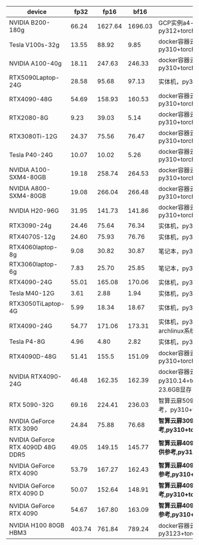| device             | fp32  | fp16   | bf16   | note                                   | contributor                                    |
|--------------------|-------|--------|--------|----------------------------------------|------------------------------------------------|
| NVIDIA B200-180g   | 66.24 | 1627.64 | 1696.03 | GCP实例a4-highgpu-8g，py312+torch280  | [zzc0208](https://github.com/zzc0208)          |
| Tesla V100s-32g    | 13.55 | 88.92  | 9.85   | docker容器云，仅供参考，py310+torch220 | [zzc0208](https://github.com/zzc0208)          |
| NVIDIA A100-40g    | 18.11 | 247.63 | 246.33 | docker容器云，仅供参考，py310+torch220 | [zzc0208](https://github.com/zzc0208)          |
| RTX5090Laptop-24G  | 28.58 | 95.68  | 97.13  | 实体机，py310+torch280                 | [Charming](https://github.com/aiguoliuguo)|
| RTX4090-48G        | 54.69 | 158.93 | 160.53 | docker容器云，仅供参考，py310+torch280+cu128 | [Charming](https://github.com/aiguoliuguo)|
| RTX2080-8G         | 9.23 | 39.03 | 5.14 | docker容器云，仅供参考，py310+torch280+cu128 | [Charming](https://github.com/aiguoliuguo)|
| RTX3080Ti-12G      | 24.37 | 75.56 | 76.47 | docker容器云，仅供参考，py310+torch280+cu128 | [Charming](https://github.com/aiguoliuguo)|
| Tesla P40-24G      | 10.07 | 10.02 | 5.26 | docker容器云，仅供参考，py310+torch280+cu128 | [Charming](https://github.com/aiguoliuguo)|
| NVIDIA A100-SXM4-80GB | 19.18 | 258.74 | 264.53 | docker容器云，仅供参考，py310+torch280+cu128 | [Charming](https://github.com/aiguoliuguo)|
| NVIDIA A800-SXM4-80GB | 19.08 | 266.04 | 266.48 | docker容器云，仅供参考，py310+torch280+cu128 | [Charming](https://github.com/aiguoliuguo)|
| NVIDIA H20-96G     | 31.95 | 141.73 | 141.86 | docker容器云，仅供参考，py310+torch280+cu128 | [Charming](https://github.com/aiguoliuguo)|
| RTX3090-24g        | 24.46 | 75.64  | 76.34  | 实体机，py313+torch260                 | [zzc0208](https://github.com/zzc0208)          |
| RTX4070S-12g       | 24.60 | 75.93  | 76.76  | 实体机，py310+torch251                 | [zzc0208](https://github.com/zzc0208)          |
| RTX4060laptop-8g   | 9.08  | 30.82  | 30.87  | 笔记本，py312+torch260                 | [KAl(SO₄)₂·12H₂O](https://github.com/CN17161)  |
| RTX3060laptop-6g   | 7.83  | 25.70  | 25.85  | 笔记本，py310+torch251                 | [turning point](https://github.com/colstone)   |
| RTX4090-24G        | 55.01 | 165.08 | 170.06 | 实体机，py310+torch240                 | [Charming](https://github.com/aiguoliuguo)|
| Tesla M40-12G      | 3.61  | 2.88   | 1.94   | 实体机，py312+torch260                 | [barryblueice](https://github.com/barryblueice)|
| RTX3050TiLaptop-4G | 5.99  | 18.34  | 18.67  | 实体机，py310+torch260                 | [barryblueice](https://github.com/barryblueice)|
| RTX4090-24G        | 54.77 | 171.06 | 173.31 | 实体机，py310+torch241，archlinux系统  | [sd0ric4](https://github.com/sd0ric4)          |
| Tesla P4-8G        | 4.96  | 4.80   | 2.82   | 实体机，py312+torch222                 | [kaiserKOA](https://github.com/kaiserKOA)      |
| RTX4090D-48G       | 51.41 | 155.5  | 151.09 | docker容器云，仅供参考，py310+torch260 | [turning point](https://github.com/colstone)   |
| NVIDIA RTX4090-24G | 46.48 | 162.35 | 162.39 | docker容器云（优云智算），py310.14+torch240+cu121，23.6GB显存 | [HuanLin](https://github.com/HuanLinOTO) |
| RTX 5090-32G       | 69.16 | 224.41 | 236.03 | 智算云扉5090实例，仅供参考，py310+torch280 | [HuanLin](https://github.com/HuanLinOTO) |
| NVIDIA GeForce RTX 3090 | 24.84 | 75.88 | 76.68 | **智算云扉3090 24G ,仅供参考,py310+torch280** | **[a-cold-bird](https://github.com/a-cold-bird)** |
| NVIDIA GeForce RTX 4090D 48G DDR5 | 49.05 | 149.15 | 145.77 | **智算云扉4090D 48G DDR5 ,仅供参考,py310+torch280** | **[a-cold-bird](https://github.com/a-cold-bird)** |
| NVIDIA GeForce RTX 4090 | 53.79 | 167.27 | 162.43 | **智算云扉4090 48G DDR5 ,仅供参考,py310+torch280** | **[a-cold-bird](https://github.com/a-cold-bird)** |
| NVIDIA GeForce RTX 4090 D | 50.07 | 152.64 | 148.91 | **智算云扉4090 24G ,仅供参考,py310+torch280** | **[a-cold-bird](https://github.com/a-cold-bird)** |
| NVIDIA GeForce RTX 4090 | 54.67 | 167.80 | 163.09 | **智算云扉4090 24G DDR5 ,仅供参考,py310+torch280** | **[a-cold-bird](https://github.com/a-cold-bird)** |
| NVIDIA H100 80GB HBM3 | 403.74 | 761.84 | 789.24 | docker容器云, py3123+torch280cu126 | [HaxxorCialtion](https://github.com/HaxxorCialtion) |
